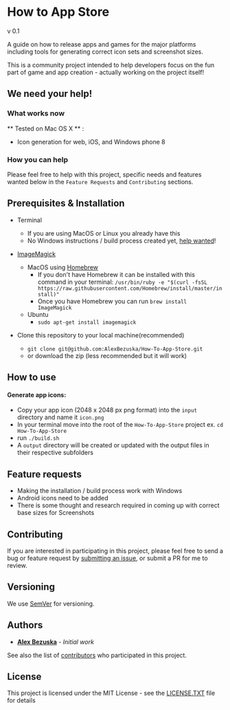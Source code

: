 # How to App Store
v 0.1

A guide on how to release apps and games for the major platforms including tools for generating correct icon sets and screenshot sizes.

This is a community project intended to help developers focus on the fun part of game and app creation - actually working on the project itself!

## We need your help!
### What works now
** Tested on Mac OS X ** :
- Icon generation for web, iOS, and Windows phone 8

### How you can help
Please feel free to help with this project, specific needs and features wanted below in the `Feature Requests` and `Contributing` sections.


## Prerequisites & Installation

- Terminal
  - If you are using MacOS or Linux you already have this
  - No Windows instructions / build process created yet, [help wanted](https://github.com/AlexBezuska/How-To-App-Store#feature-requests)!


- [ImageMagick](https://www.imagemagick.org)
  - MacOS using [Homebrew](https://brew.sh/)
    - If you don't have Homebrew it can be installed with this command in your terminal: `/usr/bin/ruby -e "$(curl -fsSL https://raw.githubusercontent.com/Homebrew/install/master/install)"`
    - Once you have Homebrew you can run `brew install ImageMagick`
  - Ubuntu
    - ```sudo apt-get install imagemagick```


- Clone this repository to your local machine(recommended)
  - ```git clone git@github.com:AlexBezuska/How-To-App-Store.git```
  - or download the zip (less recommended but it will work)


## How to use




 #### Generate app icons:
- Copy your app icon (2048 x 2048 px png format) into the `input` directory and name it `icon.png`
- In your terminal move into the root of the `How-To-App-Store` project ex. ``` cd How-To-App-Store ```
- run `./build.sh`
- A `output` directory will be created or updated with the output files in their respective subfolders


## Feature requests

- Making the installation / build process work with Windows
- Android icons need to be added
- There is some thought and research required in coming up with correct base sizes for Screenshots



## Contributing

If you are interested in participating in this project, please feel free to send a bug or feature request by [submitting an issue](https://github.com/AlexBezuska/How-To-App-Store/issues), or submit a PR for me to review.

## Versioning

We use [SemVer](http://semver.org/) for versioning.

## Authors

* **[Alex Bezuska](https://github.com/AlexBezuska)** - *Initial work*

See also the list of [contributors](https://github.com/AlexBezuska/How-To-App-Store/contributors) who participated in this project.

## License

This project is licensed under the MIT License - see the [LICENSE.TXT](LICENSE.TXT) file for details
